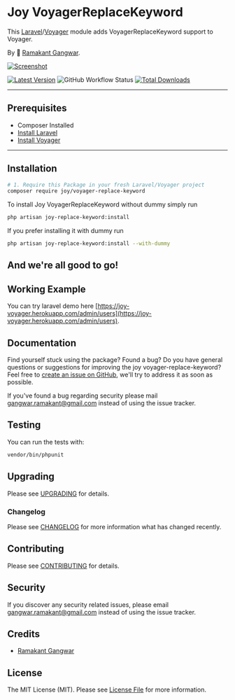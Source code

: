 # Joy VoyagerReplaceKeyword

This [Laravel](https://laravel.com/)/[Voyager](https://voyager.devdojo.com/) module adds VoyagerReplaceKeyword support to Voyager.

By 🐼 [Ramakant Gangwar](https://github.com/rxcod9).

[![Screenshot](https://raw.githubusercontent.com/rxcod9/joy-voyager-replace-keyword/main/cover.jpg)](https://joy-voyager.herokuapp.com/)

[![Latest Version](https://img.shields.io/github/v/release/rxcod9/joy-voyager-replace-keyword?style=flat-square)](https://github.com/rxcod9/joy-voyager-replace-keyword/releases)
![GitHub Workflow Status](https://img.shields.io/github/workflow/status/rxcod9/joy-voyager-replace-keyword/run-tests?label=tests)
[![Total Downloads](https://img.shields.io/packagist/dt/joy/voyager-replace-keyword.svg?style=flat-square)](https://packagist.org/packages/joy/voyager-replace-keyword)

---

## Prerequisites

*   Composer Installed
*   [Install Laravel](https://laravel.com/docs/installation)
*   [Install Voyager](https://github.com/the-control-group/voyager)

---

## Installation

```bash
# 1. Require this Package in your fresh Laravel/Voyager project
composer require joy/voyager-replace-keyword
```
To install Joy VoyagerReplaceKeyword without dummy simply run

```bash
php artisan joy-replace-keyword:install
```

If you prefer installing it with dummy run

```bash
php artisan joy-replace-keyword:install --with-dummy
```

And we're all good to go!
---


## Working Example

You can try laravel demo here [https://joy-voyager.herokuapp.com/admin/users](https://joy-voyager.herokuapp.com/admin/users).

## Documentation

Find yourself stuck using the package? Found a bug? Do you have general questions or suggestions for improving the joy voyager-replace-keyword? Feel free to [create an issue on GitHub](https://github.com/rxcod9/joy-voyager-replace-keyword/issues), we'll try to address it as soon as possible.

If you've found a bug regarding security please mail [gangwar.ramakant@gmail.com](mailto:gangwar.ramakant@gmail.com) instead of using the issue tracker.

## Testing

You can run the tests with:

```bash
vendor/bin/phpunit
```

## Upgrading

Please see [UPGRADING](UPGRADING.md) for details.

### Changelog

Please see [CHANGELOG](CHANGELOG.md) for more information what has changed recently.

## Contributing

Please see [CONTRIBUTING](CONTRIBUTING.md) for details.

## Security

If you discover any security related issues, please email [gangwar.ramakant@gmail.com](mailto:gangwar.ramakant@gmail.com) instead of using the issue tracker.

## Credits

- [Ramakant Gangwar](https://github.com/rxcod9)

## License

The MIT License (MIT). Please see [License File](LICENSE.md) for more information.
